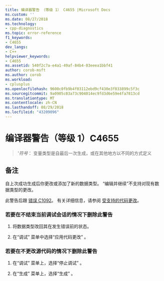 ```yaml
---
title: 编译器警告 （等级 1） C4655 |Microsoft Docs
ms.custom: ''
ms.date: 08/27/2018
ms.technology:
- cpp-diagnostics
ms.topic: error-reference
f1_keywords:
- C4655
dev_langs:
- C++
helpviewer_keywords:
- C4655
ms.assetid: 540f2c7a-e4a1-49af-84b4-03eeea1bbf41
author: corob-msft
ms.author: corob
ms.workload:
- cplusplus
ms.openlocfilehash: 9600c0fb9b4f03112ebd9cf430e3f833899c5f3c
ms.sourcegitcommit: 9a0905c03a73c904014ec9fd3d6e59e4fa7813cd
ms.translationtype: MT
ms.contentlocale: zh-CN
ms.lasthandoff: 08/29/2018
ms.locfileid: "43209096"
---
```

# <a name="compiler-warning-level-1-c4655"></a>编译器警告（等级 1）C4655

> '*符号*： 变量类型是自最后一次生成，或在其他地方以不同的方式定义

## <a name="remarks"></a>备注

自上次成功生成后你更改或添加了新的数据类型。 “编辑并继续”不支持对现有数据类型的更改。

此警告后跟 [错误 C1092](../../error-messages/compiler-errors-1/fatal-error-c1092.md)。 有关详细信息，请参阅 [受支持的代码更改](/visualstudio/debugger/supported-code-changes-cpp)。

### <a name="to-remove-this-warning-without-ending-the-current-debug-session"></a>若要在不结束当前调试会话的情况下删除此警告

1. 将数据类型改回其在发生错误前的状态。

2. 在“调试”  菜单中选择“应用代码更改” 。

### <a name="to-remove-this-warning-without-changing-your-source-code"></a>若要在不更改源代码的情况下删除此警告

1. 在“调试”  菜单上，选择“停止调试” 。

2. 在“生成”  菜单上，选择“生成” 。
